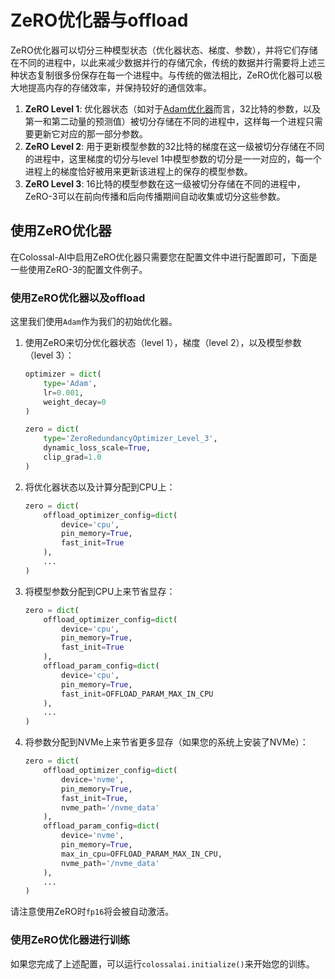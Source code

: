 # ZeRO优化器与offload

ZeRO优化器可以切分三种模型状态（优化器状态、梯度、参数），并将它们存储在不同的进程中，以此来减少数据并行的存储冗余，传统的数据并行需要将上述三种状态复制很多份保存在每一个进程中。与传统的做法相比，ZeRO优化器可以极大地提高内存的存储效率，并保持较好的通信效率。

1. **ZeRO Level 1**: 优化器状态（如对于[Adam优化器](https://arxiv.org/abs/1412.6980)而言，32比特的参数，以及第一和第二动量的预测值）被切分存储在不同的进程中，这样每一个进程只需要更新它对应的那一部分参数。
2. **ZeRO Level 2**: 用于更新模型参数的32比特的梯度在这一级被切分存储在不同的进程中，这里梯度的切分与level 1中模型参数的切分是一一对应的，每一个进程上的梯度恰好被用来更新该进程上的保存的模型参数。
3. **ZeRO Level 3**: 16比特的模型参数在这一级被切分存储在不同的进程中，ZeRO-3可以在前向传播和后向传播期间自动收集或切分这些参数。

## 使用ZeRO优化器

在Colossal-AI中启用ZeRO优化器只需要您在配置文件中进行配置即可，下面是一些使用ZeRO-3的配置文件例子。

### 使用ZeRO优化器以及offload

这里我们使用`Adam`作为我们的初始优化器。

1. 使用ZeRO来切分优化器状态（level 1），梯度（level 2），以及模型参数（level 3）：
    ```python
    optimizer = dict(
        type='Adam',
        lr=0.001,
        weight_decay=0
    )

    zero = dict(
        type='ZeroRedundancyOptimizer_Level_3',
        dynamic_loss_scale=True,
        clip_grad=1.0
    )
    ```
2. 将优化器状态以及计算分配到CPU上：
    ```python
    zero = dict(
        offload_optimizer_config=dict(
            device='cpu',
            pin_memory=True,
            fast_init=True
        ),
        ...
    )
    ```
3. 将模型参数分配到CPU上来节省显存：
    ```python
    zero = dict(
        offload_optimizer_config=dict(
            device='cpu',
            pin_memory=True,
            fast_init=True
        ),
        offload_param_config=dict(
            device='cpu',
            pin_memory=True,
            fast_init=OFFLOAD_PARAM_MAX_IN_CPU
        ),
        ...
    )
    ```
4. 将参数分配到NVMe上来节省更多显存（如果您的系统上安装了NVMe）：
    ```python
    zero = dict(
        offload_optimizer_config=dict(
            device='nvme',
            pin_memory=True,
            fast_init=True,
            nvme_path='/nvme_data'
        ),
        offload_param_config=dict(
            device='nvme',
            pin_memory=True,
            max_in_cpu=OFFLOAD_PARAM_MAX_IN_CPU,
            nvme_path='/nvme_data'
        ),
        ...
    )
    ```

请注意使用ZeRO时`fp16`将会被自动激活。

### 使用ZeRO优化器进行训练

如果您完成了上述配置，可以运行`colossalai.initialize()`来开始您的训练。
